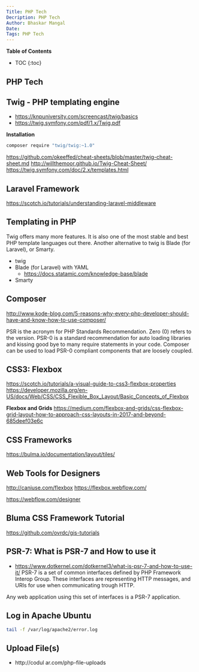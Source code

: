 ```yaml
---
Title: PHP Tech
Decription: PHP Tech
Author: Bhaskar Mangal
Date: 
Tags: PHP Tech
---
```


**Table of Contents**
* TOC
{:toc}


## PHP Tech

##  Twig - PHP templating engine
* https://knpuniversity.com/screencast/twig/basics
* https://twig.symfony.com/pdf/1.x/Twig.pdf

**Installation**
```bash
composer require "twig/twig:~1.0"
```
https://github.com/okeeffed/cheat-sheets/blob/master/twig-cheat-sheet.md
http://willthemoor.github.io/Twig-Cheat-Sheet/
https://twig.symfony.com/doc/2.x/templates.html

## Laravel Framework
https://scotch.io/tutorials/understanding-laravel-middleware

## Templating in PHP
Twig offers many more features. It is also one of the most stable and best PHP template languages out there. Another alternative to twig is Blade (for Laravel), or Smarty.
- twig
- Blade (for Laravel) with YAML
	* https://docs.statamic.com/knowledge-base/blade
- Smarty

## Composer
http://www.kode-blog.com/5-reasons-why-every-php-developer-should-have-and-know-how-to-use-composer/

 PSR is the acronym for PHP Standards Recommendation. Zero (0) refers to the version. PSR-0 is a standard recommendation for auto loading libraries and kissing good bye to many require statements in your code. Composer can be used to load PSR-0 compliant components that are loosely coupled.


 ## CSS3: Flexbox
 https://scotch.io/tutorials/a-visual-guide-to-css3-flexbox-properties
 https://developer.mozilla.org/en-US/docs/Web/CSS/CSS_Flexible_Box_Layout/Basic_Concepts_of_Flexbox

**Flexbox and Grids**
https://medium.com/flexbox-and-grids/css-flexbox-grid-layout-how-to-approach-css-layouts-in-2017-and-beyond-685deef03e6c

 ## CSS Frameworks


 https://bulma.io/documentation/layout/tiles/


## Web Tools for Designers
http://caniuse.com/flexbox
https://flexbox.webflow.com/

https://webflow.com/designer

## Bluma CSS Framework Tutorial
https://github.com/ovrdc/gis-tutorials

## PSR-7: What is PSR-7 and How to use it
- https://www.dotkernel.com/dotkernel3/what-is-psr-7-and-how-to-use-it/
PSR-7 is a set of common interfaces defined by PHP Framework Interop Group. These interfaces are representing HTTP messages, and URIs for use when communicating trough HTTP.

Any web application using this set of interfaces is a PSR-7 application.

## Log in Apache Ubuntu
```bash
tail -f /var/log/apache2/error.log
```

## Upload File(s)
* http://codul  ar.com/php-file-uploads
